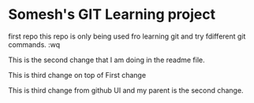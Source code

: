 # Somesh's GIT Learning project
first repo
this repo is only being used fro learning git and try fdifferent git commands.
:wq

This is the second change that I am doing in the readme file.

This is third change on top of First change


This is third change from github UI and my parent is the second change.
















